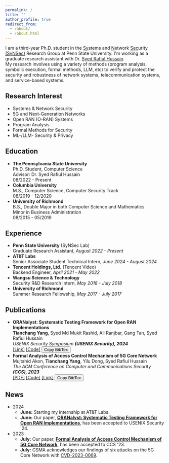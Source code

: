 ```yaml
---
permalink: /
title: ""
author_profile: true
redirect_from:
  - /about/
  - /about.html
---
```


<!-- Google tag (gtag.js) -->
<script async src="https://www.googletagmanager.com/gtag/js?id=G-CL8JJS0WLQ"></script>
<script>
  window.dataLayer = window.dataLayer || [];
  function gtag(){dataLayer.push(arguments);}
  gtag('js', new Date());

  gtag('config', 'G-CL8JJS0WLQ');
</script>

<div id="general">
I am a third-year Ph.D. student in the <ins>Sy</ins>stems and <ins>N</ins>etwork <ins>Sec</ins>urity <a href="https://synsec-den.github.io/" target="_blank">(SyNSec)</a> Research Group at Penn State University. I'm working as a graduate research assistant with Dr. <a href="https://syed-rafiul-hussain.github.io/" target="_blank">Syed Rafiul Hussain</a>. <br>
My research involves using a variety of methods (program analysis, symbolic execution, formal methods, LLM, etc) to verify and protect the security and robustness of network systems, telecommunication systems, and service-based systems.
</div>

<h2>Research Interest</h2>
<div class="two-columns">
<ul>
  <li>Systems & Network Security</li>
  <li>5G and Next-Generation Networks</li>
  <li>Open RAN (O-RAN) Systems</li>
  <li>Program Analysis</li>
  <li>Formal Methods for Security</li>
  <li>ML-/LLM- Security & Privacy</li>
</ul>
</div>

<div id="education">
<h2>Education</h2>
<ul>
  <li>
    <b>The Pennsylvania State University</b> <br>
    <span class="subtext">Ph.D. Student, Computer Science <br>
    Advisor: Dr. Syed Rafiul Hussain <br>
    08/2022 - Present</span>
  </li>
  <li>
    <b>Columbia University</b> <br>
    <span class="subtext">M.S., Computer Science, Computer Security Track <br>
    08/2019 - 12/2020</span>
  </li>
  <li>
    <b>University of Richmond</b> <br>
    <span class="subtext">B.S., Double Major in both Computer Science and Mathematics <br>
    Minor in Business Administration <br>
    08/2015 - 05/2019</span>
  </li>
</ul>
</div>


<div id="experience">
<h2>Experience</h2>
<ul>
  <li>
    <b>Penn State University</b> (SyNSec Lab) <br>
    <span class="subtext">Graduate Research Assistant, <i>August 2022 - Present</i></span>
  </li>
  <li>
    <b>AT&T Labs</b><br>
    <span class="subtext">Senior Associate Student Technical Intern, <i>June 2024 - August 2024</i></span>
  </li>
  <li>
    <b>Tencent Holdings, Ltd.</b> (Tencent Video)<br>
    <span class="subtext">Backend Engineer, <i>April 2021 - May 2022</i></span>
  </li>
  <li>
    <b>Wangsu Science & Technology</b><br>
    <span class="subtext">Security R&D Research Intern, <i>May 2018 - July 2018</i></span>
  </li>
  <li>
    <b>University of Richmond</b><br>
    <span class="subtext">Summer Research Fellowship, <i>May 2017 - July 2017</i></span>
  </li>
</ul>
</div>

<div id="publications">
<h2>Publications</h2>
<ul>
  <li>
    <div id="ORANalyst">
      <b>ORANalyst: Systematic Testing Framework for Open RAN Implementations</b> <br>
      <span class="subtext"><b>Tianchang Yang</b>, Syed Md Mukit Rashid, Ali Ranjbar, Gang Tan, Syed Rafiul Hussain <br>
      <i>USENIX Security Symposium <b>(USENIX Security), 2024</b></i></span> <br>
      <div class="publication-links">
        <a href="https://www.usenix.org/conference/usenixsecurity24/presentation/yang-tianchang" target="_blank">[Link]</a>
        <a href="https://github.com/SyNSec-den/ORANalyst" target="_blank">[Code]</a>
        <button class="btn-copy" onclick="copyBibTex()">Copy BibTex</button>
      </div>
      <pre id="bibtexCitation" style="display:none;">
@inproceedings {ORANalyst,
author = {Tianchang Yang and Syed Md Mukit Rashid and Ali Ranjbar and Gang Tan and Syed Rafiul Hussain},
title = {{ORANalyst}: Systematic Testing Framework for Open {RAN} Implementations},
booktitle = {33rd USENIX Security Symposium (USENIX Security 24)},
year = {2024},
isbn = {978-1-939133-44-1},
address = {Philadelphia, PA},
pages = {1921--1938},
url = {https://www.usenix.org/conference/usenixsecurity24/presentation/yang-tianchang},
publisher = {USENIX Association},
month = aug
}
      </pre>
    </div>
  </li>
  <li>
    <div id="5GCVerif">
      <b>Formal Analysis of Access Control Mechanism of 5G Core Network</b> <br>
      <span class="subtext">Mujtahid Akon, <b>Tianchang Yang</b>, Yilu Dong, Syed Rafiul Hussain <br>
      <i>The ACM Conference on Computer and Communications Security <b>(CCS), 2023</b></i></span> <br>
      <div class="publication-links">
        <a href="files/paper/5GCVerif-ccs23.pdf" target="_blank">[PDF]</a>
        <a href="https://github.com/SyNSec-den/5GCVerif" target="_blank">[Code]</a>
        <a href="https://dl.acm.org/doi/10.1145/3576915.3623113" target="_blank">[Link]</a>
        <button class="btn-copy" onclick="copyBibTex()">Copy BibTex</button>
      </div>
      <pre id="bibtexCitation" style="display:none;">
@inproceedings{5GCVerif,
author = {Akon, Mujtahid and Yang, Tianchang and Dong, Yilu and Hussain, Syed Rafiul},
title = {Formal Analysis of Access Control Mechanism of 5G Core Network},
year = {2023},
isbn = {9798400700507},
publisher = {Association for Computing Machinery},
address = {New York, NY, USA},
url = {https://doi.org/10.1145/3576915.3623113},
doi = {10.1145/3576915.3623113},
abstract = {We present 5GCVerif, a model-based testing framework designed to formally analyze the access control framework of the 5G Core. With its modular design, 5GCVerif employs various abstraction techniques to craft an abstract model that captures the intricate details of the 5G Core's access control mechanism. This approach offers customizability and extensibility in constructing the abstract model and addresses the state explosion problem in model checking. 5GCVerif also sidesteps the challenge of exhaustively generating models for all possible core network configurations by restricting the model checker to explore policy violations only within the valid network configurations. Using 5GCVerif, we evaluated 55 security properties, leading to the discovery of five new vulnerabilities in 5G Core's access control mechanism. The uncovered vulnerabilities can result in multiple attacks including unauthorized entry to sensitive information, illegitimate access to services, and denial-of-services.},
booktitle = {Proceedings of the 2023 ACM SIGSAC Conference on Computer and Communications Security},
pages = {666–680},
numpages = {15},
keywords = {5g core network, access control, formal analysis, vulnerabilities},
location = {Copenhagen, Denmark},
series = {CCS '23}
}
      </pre>
    </div>
  </li>
</ul>
</div>


<div id="news">
<h2>News</h2>
<ul>
  <li>
    <div class="news-year">2024</div>
    <ul class="subtext">
      <li><b>June:</b> Starting my internship at AT&T Labs.</li>
      <li><b>June:</b> Our paper, <b><a href="#ORANalyst">ORANalyst: Systematic Testing Framework for Open RAN Implementations</a></b>, has been accepted to USENIX Security '24.</li>
    </ul>
  </li>
  <li>
    <div class="news-year">2023</div>
    <ul class="subtext">
      <li><b>July:</b> Our paper, <b><a href="#5GCVerif">Formal Analysis of Access Control Mechanism of 5G Core Network</a></b>, has been accepted to CCS '23.</li>
      <li><b>July:</b> GSMA acknowledges our findings of six attacks on the 5G Core Network with <a href="https://www.gsma.com/solutions-and-impact/technologies/security/gsma-mobile-security-research-acknowledgements/" target="_blank">CVD-2023-0069</a>.</li>
    </ul>
  </li>
</ul>
</div>

<script>
function copyBibTex() {
  var bibtexCitation = document.getElementById("bibtexCitation");
  var textArea = document.createElement("textarea");
  textArea.value = bibtexCitation.textContent;
  document.body.appendChild(textArea);
  textArea.select();
  document.execCommand("copy");
  document.body.removeChild(textArea);
  alert("BibTex citation copied to clipboard");
}
</script>
